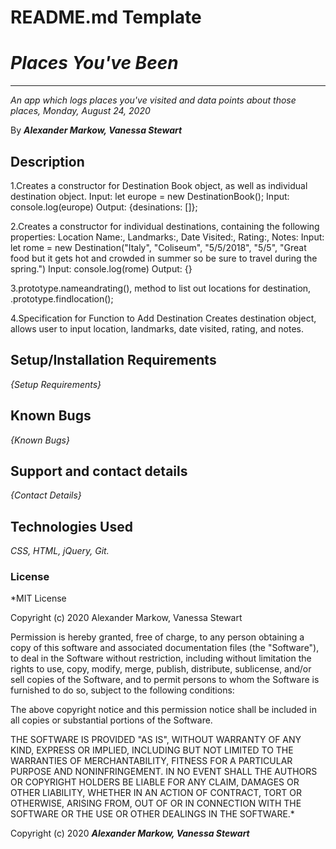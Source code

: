 # README.md Template

# _Places You've Been_

---

_An app which logs places you've visited and data points about those places, Monday, August 24, 2020_

By **_Alexander Markow, Vanessa Stewart_**

## Description

1.Creates a constructor for Destination Book object, as well as individual destination object.
Input: let europe = new DestinationBook();
Input: console.log(europe)
Output: {desinations: []};

2.Creates a constructor for individual destinations, containing the following properties:
Location Name:, Landmarks:, Date Visited:, Rating:, Notes:
Input: let rome = new Destination("Italy", "Coliseum", "5/5/2018", "5/5", "Great food but it gets hot and crowded in summer so be sure to travel during the spring.")
Input: console.log(rome)
Output: {}

3.prototype.nameandrating(), method to list out locations for destination, .prototype.findlocation();

4.Specification for Function to Add Destination
Creates destination object, allows user to input location, landmarks, date visited, rating, and notes.

## Setup/Installation Requirements

_{Setup Requirements}_

## Known Bugs

_{Known Bugs}_

## Support and contact details

_{Contact Details}_

## Technologies Used

_CSS, HTML, jQuery, Git._

### License

\*MIT License

Copyright (c) 2020 Alexander Markow, Vanessa Stewart

Permission is hereby granted, free of charge, to any person obtaining a copy
of this software and associated documentation files (the "Software"), to deal
in the Software without restriction, including without limitation the rights
to use, copy, modify, merge, publish, distribute, sublicense, and/or sell
copies of the Software, and to permit persons to whom the Software is
furnished to do so, subject to the following conditions:

The above copyright notice and this permission notice shall be included in all
copies or substantial portions of the Software.

THE SOFTWARE IS PROVIDED "AS IS", WITHOUT WARRANTY OF ANY KIND, EXPRESS OR
IMPLIED, INCLUDING BUT NOT LIMITED TO THE WARRANTIES OF MERCHANTABILITY,
FITNESS FOR A PARTICULAR PURPOSE AND NONINFRINGEMENT. IN NO EVENT SHALL THE
AUTHORS OR COPYRIGHT HOLDERS BE LIABLE FOR ANY CLAIM, DAMAGES OR OTHER
LIABILITY, WHETHER IN AN ACTION OF CONTRACT, TORT OR OTHERWISE, ARISING FROM,
OUT OF OR IN CONNECTION WITH THE SOFTWARE OR THE USE OR OTHER DEALINGS IN THE
SOFTWARE.\*

Copyright (c) 2020 **_Alexander Markow, Vanessa Stewart_**
